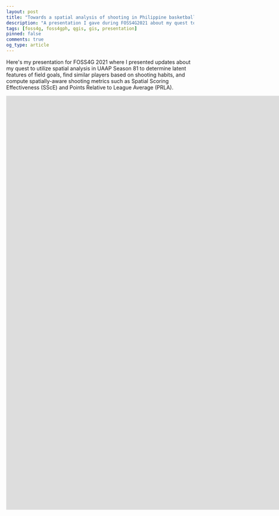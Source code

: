 ```yaml
---
layout: post
title: "Towards a spatial analysis of shooting in Philippine basketball (FOSS4G2021)"
description: "A presentation I gave during FOSS4G2021 about my quest to utilize spatial analysis in Philippine basketball"
tags: [foss4g, foss4gph, qgis, gis, presentation]
pinned: false
comments: true
og_type: article
---
```


Here's my presentation for FOSS4G 2021 where I presented updates about my quest to utilize spatial analysis in UAAP Season 81 to determine latent features of field goals, find similar players based on shooting habits, and compute spatially-aware shooting metrics such as Spatial Scoring Effectiveness (SScE) and Points Relative to League Average (PRLA).

<div class="embed-responsive embed-responsive-16by9">
    <iframe src="https://docs.google.com/presentation/d/e/2PACX-1vSmywY7u9xVKvDwqyGXkhjni6zPzSZRnA5afDQDeqPiUyiNR0P-_GuUWGxA8uAJU4AnrGA5kzkonksa/embed?start=false&loop=false&delayms=60000" frameborder="0" width="1920" height="1109" allowfullscreen="true" mozallowfullscreen="true" webkitallowfullscreen="true"></iframe>
</div>